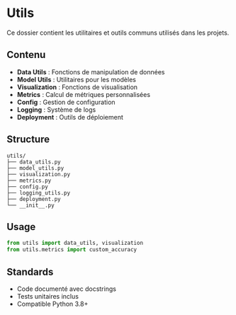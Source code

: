 # Utils

Ce dossier contient les utilitaires et outils communs utilisés dans les projets.

## Contenu

- **Data Utils** : Fonctions de manipulation de données
- **Model Utils** : Utilitaires pour les modèles
- **Visualization** : Fonctions de visualisation
- **Metrics** : Calcul de métriques personnalisées
- **Config** : Gestion de configuration
- **Logging** : Système de logs
- **Deployment** : Outils de déploiement

## Structure

```
utils/
├── data_utils.py
├── model_utils.py
├── visualization.py
├── metrics.py
├── config.py
├── logging_utils.py
├── deployment.py
└── __init__.py
```

## Usage

```python
from utils import data_utils, visualization
from utils.metrics import custom_accuracy
```

## Standards

- Code documenté avec docstrings
- Tests unitaires inclus
- Compatible Python 3.8+
